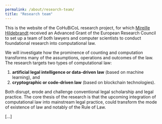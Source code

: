 ```yaml
---
permalink: /about/research-team/
title: "Research team"
---
```


This is the website of the CoHuBiCoL research project, for which [Mireille Hildebrandt](/about/research-team/) received an Advanced Grant of the European Research Council to set up a team of both lawyers and computer scientists to conduct foundational research into computational law.

We will investigate how the prominence of counting and computation transforms many of the assumptions, operations and outcomes of the law. The research targets two types of computational law:

1. <strong>artificial legal intelligence or data-driven law</strong> (based on machine learning), and
2. <strong>cryptographic or code-driven law</strong> (based on blockchain technologies).

Both disrupt, erode and challenge conventional legal scholarship and legal practice. The core thesis of the research is that the upcoming integration of computational law into mainstream legal practice, could transform the mode of existence of law and notably of the Rule of Law.

[...]

